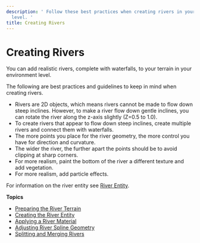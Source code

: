 ```yaml
---
description: ' Follow these best practices when creating rivers in your &ALY; environment
  level. '
title: Creating Rivers
---
```

# Creating Rivers<a name="terrain-rivers-intro"></a>

You can add realistic rivers, complete with waterfalls, to your terrain in your environment level\.

The following are best practices and guidelines to keep in mind when creating rivers\.
+ Rivers are 2D objects, which means rivers cannot be made to flow down steep inclines\. However, to make a river flow down gentle inclines, you can rotate the river along the z\-axis slightly \(Z=0\.5 to 1\.0\)\.
+ To create rivers that appear to flow down steep inclines, create multiple rivers and connect them with waterfalls\.
+ The more points you place for the river geometry, the more control you have for direction and curvature\.
+ The wider the river, the further apart the points should be to avoid clipping at sharp corners\.
+ For more realism, paint the bottom of the river a different texture and add vegetation\.
+ For more realism, add particle effects\.

For information on the river entity see [River Entity](https://docs.aws.amazon.com/lumberyard/latest/legacyreference/entities-entity-river.html)\.

**Topics**
+ [Preparing the River Terrain](terrain-rivers-prep-terrain.md)
+ [Creating the River Entity](terrain-rivers-entity.md)
+ [Applying a River Material](terrain-rivers-material.md)
+ [Adjusting River Spline Geometry](terrain-rivers-spline-geometry.md)
+ [Splitting and Merging Rivers](terrain-rivers-split-merge.md)